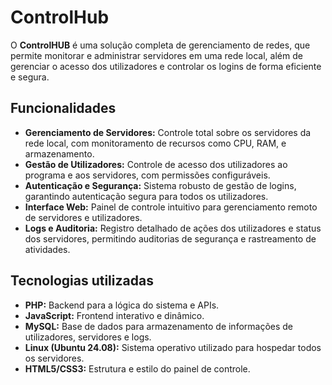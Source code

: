 # ControlHub
  O **ControlHUB** é uma solução completa de gerenciamento de redes, que permite monitorar e administrar servidores em uma rede local, além de gerenciar o acesso dos utilizadores e controlar os logins de forma eficiente e segura.

## Funcionalidades
   - **Gerenciamento de Servidores:** Controle total sobre os servidores da rede local, com monitoramento de recursos como CPU, RAM, e armazenamento.
 - **Gestão de Utilizadores:** Controle de acesso dos utilizadores ao programa e aos servidores, com permissões configuráveis.
 - **Autenticação e Segurança:** Sistema robusto de gestão de logins, garantindo autenticação segura para todos os utilizadores.
 - **Interface Web:** Painel de controle intuitivo para gerenciamento remoto de servidores e utilizadores.
 - **Logs e Auditoria:** Registro detalhado de ações dos utilizadores e status dos servidores, permitindo auditorias de segurança e rastreamento de atividades.

## Tecnologias utilizadas
   - **PHP:** Backend para a lógica do sistema e APIs.
   - **JavaScript:** Frontend interativo e dinâmico.
   - **MySQL:** Base de dados para armazenamento de informações de utilizadores, servidores e logs.
   - **Linux (Ubuntu 24.08):** Sistema operativo utilizado para hospedar todos os servidores.
   - **HTML5/CSS3:** Estrutura e estilo do painel de controle.
